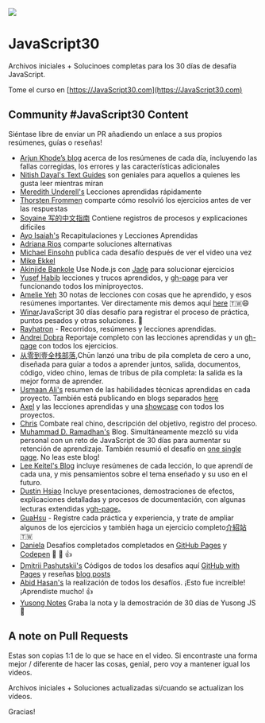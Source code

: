 ![](https://javascript30.com/images/JS3-social-share.png)

# JavaScript30

Archivos iniciales + Solucinoes completas para los 30 días de desafía JavaScript.

Tome el curso en [https://JavaScript30.com](https://JavaScript30.com)

## Community #JavaScript30 Content

Siéntase libre de enviar un PR añadiendo un enlace a sus propios resúmenes, guías o reseñas!

* [Arjun Khode’s blog](http://thesagittariusme.blogspot.com/search/label/JS30) acerca de los resúmenes de cada día, incluyendo las fallas corregidas, los errores y las características adicionales
* [Nitish Dayal's Text Guides](https://github.com/nitishdayal/JavaScript30) son geniales para aquellos a quienes les gusta leer mientras miran
* [Meredith Underell's](http://meredithunderell.com/tag/javascript30/) Lecciones aprendidas rápidamente
* [Thorsten Frommen](https://tfrommen.de/tag/javascript-30/) comparte cómo resolvió los ejercicios antes de ver las respuestas
* [Soyaine 写的中文指南](https://github.com/soyaine/JavaScript30) Contiene registros de procesos y explicaciones difíciles
* [Ayo Isaiah's](https://freshman.tech/archive/#javascript30) Recapitulaciones y Lecciones Aprendidas
* [Adriana Rios](https://stpcollabr8nlstn.github.io/JavaScript30/) comparte soluciones alternativas
* [Michael Einsohn](http://30daysofjs.michaeleinsohn.com) publica cada desafío después de ver el video una vez
* [Mike Ekkel](https://medium.com/@mike_ekkel/javascript-30-a-30-day-vanilla-js-challenge-6a733fc9f62c#.9frjtaje9)
* [Akinjide Bankole](https://github.com/akinjide/JS30days) Use Node.js con [Jade](http://jadelang.net) para solucionar ejercicios
* [Yusef Habib](https://github.com/yhabib/JavaScript30) lecciones y trucos aprendidos, y [gh-page](https://yhabib.github.io/JavaScript30/) para ver funcionando todos los miniproyectos.
* [Amelie Yeh](https://github.com/amelieyeh/JS30) 30 notas de lecciones con cosas que he aprendido, y esos resúmenes importantes. Ver directamente mis demos aquí [here](https://amelieyeh.github.io/JS30/) 🇹🇼😄
* [Winar](https://github.com/winar-jin/JavaScript30-Challenge)JavaScript 30 días desafío para registrar el proceso de práctica, puntos pesados y otras soluciones. 🎨
* [Rayhatron](https://rayhatron.github.io/blog/) -  Recorridos, resúmenes y lecciones aprendidas.
* [Andrei Dobra](https://github.com/andreidbr/JS30) Reportaje completo con las lecciones aprendidas y un [gh-page](https://andreidbr.github.io/JS30/) con todos los ejercicios.
* [从零到壹全栈部落](https://github.com/liyuechun/JavaScript30-liyuechun),Chūn lanzó una tribu de pila completa de cero a uno, diseñada para guiar a todos a aprender juntos, salida, documentos, código, video chino, lemas de tribus de pila completa: la salida es la mejor forma de aprender.
* [Usmaan Ali's](https://github.com/usyyy/javascript/blob/master/JavaScript30/analysis.md) resumen de las habilidades técnicas aprendidas en cada proyecto. También está publicando en blogs separados [here](https://medium.com/@usyyy)
* [Axel](https://github.com/afuh/js30) y las lecciones aprendidas y una [showcase](https://afuh.github.io/js30/) con todos los proyectos.
* [Chris](https://github.com/dwatow/JavaScript30) Combate real chino, descripción del objetivo, registro del proceso.
* [Muhammad D. Ramadhan's](https://miayam.github.io) Blog. Simultáneamente mezcló su vida personal con un reto de JavaScript de 30 días para aumentar su retención de aprendizaje. También resumió el desafío en [one single page](https://miayam.github.io/js30). No leas este blog!
* [Lee Keitel's Blog](https://blog.keitel.xyz/categories/javascript30/) incluye resúmenes de cada lección, lo que aprendí de cada una, y mis pensamientos sobre el tema enseñado y su uso en el futuro.
* [Dustin Hsiao](https://github.com/dustinhsiao21/Javascript30-dustin) Incluye presentaciones, demostraciones de efectos, explicaciones detalladas y procesos de documentación, con algunas lecturas extendidas y[gh-page](https://dustinhsiao21.github.io/Javascript30-dustin/)。
* [GuaHsu](https://github.com/guahsu/JavaScript30) - Registre cada práctica y experiencia, y trate de ampliar algunos de los ejercicios y también haga un ejercicio completo[介紹站](http://guahsu.io/JavaScript30/)🇹🇼
* [Daniela](https://github.com/misslild) Desafíos completados completados en [GitHub Pages](https://misslild.github.io/WesBos-30day-Coding-challenge/) y [Codepen](https://codepen.io/collection/DapZeP/) :raised_hands: :muscle: :+1:
* [Dmitrii Pashutskii's](https://github.com/guar47) Códigos de todos los desafíos aquí [GitHub with Pages](https://github.com/guar47/javascript30Summary) y reseñas [blog posts](https://blog.dpashutskii.com/tag/javascript30/)
* [Abid Hasan's](https://github.com/sabidhasan/javascript-30) la realización de todos los desafíos. ¡Esto fue increíble! ¡Aprendiste mucho! :+1:
* [Yusong Notes](https://sky172839465.github.io/course/js30) Graba la nota y la demostración de 30 días de Yusong JS :star2:

## A note on Pull Requests

Estas son copias 1:1 de lo que se hace en el video. Si encontraste una forma mejor / diferente de hacer las cosas, genial, pero voy a mantener igual los videos.

Archivos iniciales + Soluciones actualizadas si/cuando se actualizan los vídeos.

Gracias!
